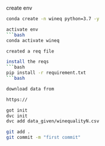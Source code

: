 create env


```bash
conda create -n wineq python=3.7 -y

activate env
```bash
conda activate wineq

created a req file

install the reqs
```bash
pip install -r requirement.txt
```bash

download data from 

https://

got init
dvc init
dvc add data_given/winequalityN.csv

git add .
git commit -m "first commit"
